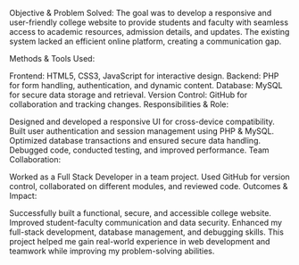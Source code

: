 Objective & Problem Solved:
The goal was to develop a responsive and user-friendly college website to provide students and faculty with seamless access to academic resources, admission details, and updates. The existing system lacked an efficient online platform, creating a communication gap.

Methods & Tools Used:

Frontend: HTML5, CSS3, JavaScript for interactive design.
Backend: PHP for form handling, authentication, and dynamic content.
Database: MySQL for secure data storage and retrieval.
Version Control: GitHub for collaboration and tracking changes.
Responsibilities & Role:

Designed and developed a responsive UI for cross-device compatibility.
Built user authentication and session management using PHP & MySQL.
Optimized database transactions and ensured secure data handling.
Debugged code, conducted testing, and improved performance.
Team Collaboration:

Worked as a Full Stack Developer in a team project.
Used GitHub for version control, collaborated on different modules, and reviewed code.
Outcomes & Impact:

Successfully built a functional, secure, and accessible college website.
Improved student-faculty communication and data security.
Enhanced my full-stack development, database management, and debugging skills.
This project helped me gain real-world experience in web development and teamwork while improving my problem-solving abilities.
